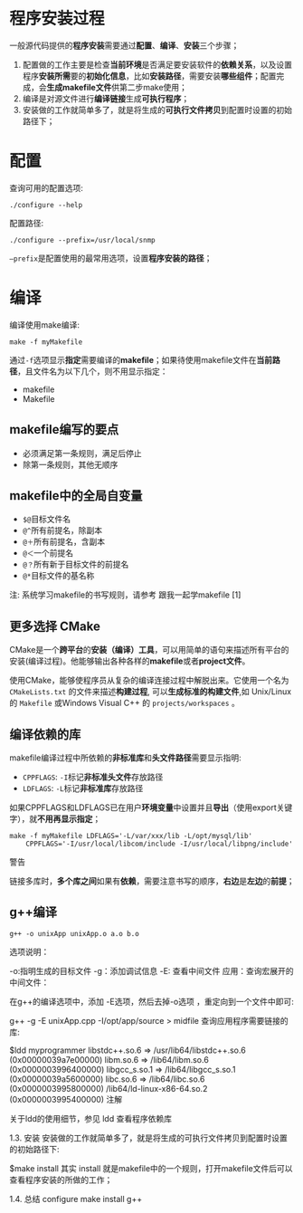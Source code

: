 
# 程序安装过程

一般源代码提供的**程序安装**需要通过**配置**、**编译**、**安装**三个步骤；

1. 配置做的工作主要是检查**当前环境**是否满足要安装软件的**依赖关系**，以及设置程序**安装所需**要的**初始化信息**，比如**安装路径**，需要安装**哪些组件**；配置完成，会**生成makefile文件**供第二步make使用；
2. 编译是对源文件进行**编译链接**生成**可执行程序**；
3. 安装做的工作就简单多了，就是将生成的**可执行文件拷贝**到配置时设置的初始路径下；

# 配置

查询可用的配置选项:

```
./configure --help
```

配置路径:

```
./configure --prefix=/usr/local/snmp
```

`–prefix`是配置使用的最常用选项，设置**程序安装的路径**；

# 编译

编译使用make编译:

```
make -f myMakefile
```

通过`-f`选项显示**指定**需要编译的**makefile**；如果待使用makefile文件在**当前路径**，且文件名为以下几个，则不用显示指定：

- makefile
- Makefile

## makefile编写的要点

- 必须满足第一条规则，满足后停止
- 除第一条规则，其他无顺序

## makefile中的全局自变量

- `$@`目标文件名
- `@^`所有前提名，除副本
- `@＋`所有前提名，含副本
- `@＜`一个前提名
- `@？`所有新于目标文件的前提名
- `@*`目标文件的基名称

注: 系统学习makefile的书写规则，请参考 跟我一起学makefile [1]

## 更多选择 CMake

CMake是一个**跨平台**的**安装（编译）工具**，可以用简单的语句来描述所有平台的安装(编译过程)。他能够输出各种各样的**makefile**或者**project文件**。

使用CMake，能够使程序员从复杂的编译连接过程中解脱出来。它使用一个名为 `CMakeLists.txt` 的文件来描述**构建过程**, 可以**生成标准的构建文件**,如 Unix/Linux 的 `Makefile` 或Windows Visual C++ 的 `projects/workspaces` 。

## 编译依赖的库

makefile编译过程中所依赖的**非标准库**和**头文件路径**需要显示指明:

- `CPPFLAGS`: `-I`标记**非标准头文件**存放路径
- `LDFLAGS`: `-L`标记**非标准库**存放路径

如果CPPFLAGS和LDFLAGS已在用户**环境变量**中设置并且**导出**（使用export关键字），就**不用再显示指定**；

```
make -f myMakefile LDFLAGS='-L/var/xxx/lib -L/opt/mysql/lib'
    CPPFLAGS='-I/usr/local/libcom/include -I/usr/local/libpng/include'
```

警告

链接多库时，**多个库之间**如果有**依赖**，需要注意书写的顺序，**右边**是**左边**的**前提**；

## g++编译

```
g++ -o unixApp unixApp.o a.o b.o
```

选项说明：

-o:指明生成的目标文件
-g：添加调试信息
-E: 查看中间文件
应用：查询宏展开的中间文件：

在g++的编译选项中，添加 -E选项，然后去掉-o选项 ，重定向到一个文件中即可:

g++ -g -E unixApp.cpp  -I/opt/app/source > midfile
查询应用程序需要链接的库:

$ldd myprogrammer
    libstdc++.so.6 => /usr/lib64/libstdc++.so.6 (0x00000039a7e00000)
    libm.so.6 => /lib64/libm.so.6 (0x0000003996400000)
    libgcc_s.so.1 => /lib64/libgcc_s.so.1 (0x00000039a5600000)
    libc.so.6 => /lib64/libc.so.6 (0x0000003995800000)
    /lib64/ld-linux-x86-64.so.2 (0x0000003995400000)
注解

关于ldd的使用细节，参见 ldd 查看程序依赖库

1.3. 安装
安装做的工作就简单多了，就是将生成的可执行文件拷贝到配置时设置的初始路径下:

$make install
其实 install 就是makefile中的一个规则，打开makefile文件后可以查看程序安装的所做的工作；

1.4. 总结
configure make install g++